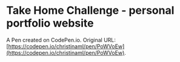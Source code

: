 # Take Home Challenge - personal portfolio website

A Pen created on CodePen.io. Original URL: [https://codepen.io/christinaml/pen/PoWVoEw](https://codepen.io/christinaml/pen/PoWVoEw).


